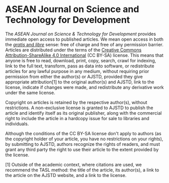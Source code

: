 # ASEAN Journal on Science and Technology for Development

The *ASEAN Journal on Science & Technology for Development* provides immediate open access to published articles. We mean open access in both the [*gratis* and *libre*](https://dash.harvard.edu/handle/1/4322580) sense: free of charge and free of any permission barrier. Articles are distributed under the terms of the [Creative Commons Attribution-ShareAlike 4.0 International](https://creativecommons.org/licenses/by-sa/4.0/) (CC BY-SA) license. This means that anyone is free to read, download, print, copy, search, crawl for indexing, link to the full text, transform, pass as data into software, or redistribute  articles for any lawful purpose in any medium, without requiring prior permission from either the author(s) or AJSTD, provided they give appropriate attribution[1] to the original author(s) and AJSTD, link to the license, indicate if changes were made, and redistribute any derivative work under the same license.

Copyright on articles is retained by the respective author(s), without restrictions. A non-exclusive license is granted to AJSTD to publish the article and identify itself as its original publisher, along with the commercial right to include the article in a hardcopy issue for sale to libraries and individuals.

Although the conditions of the CC BY-SA license don't apply to authors (as the copyright holder of your article, you have no restrictions on your rights), by submitting to AJSTD, authors recognize the rights of readers, and must grant any third party the right to use their article to the extent provided by the license.

[1] Outside of the academic context, where citations are used, we recommend the TASL method: the title of the article, its author(s), a link to the article on the AJSTD website, and a link to the license.
